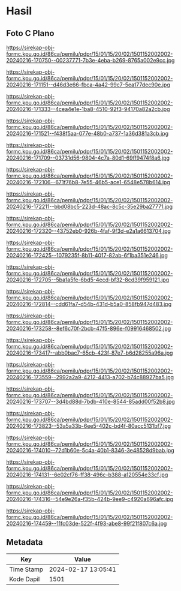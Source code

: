 # Hasil

## Foto C Plano

https://sirekap-obj-formc.kpu.go.id/86ca/pemilu/pdpr/15/01/15/20/02/1501152002002-20240216-170750--00237771-7b3e-4eba-b269-8765a002e9cc.jpg

https://sirekap-obj-formc.kpu.go.id/86ca/pemilu/pdpr/15/01/15/20/02/1501152002002-20240216-171151--d46d3e66-fbca-4a42-99c7-5ea177dec90e.jpg

https://sirekap-obj-formc.kpu.go.id/86ca/pemilu/pdpr/15/01/15/20/02/1501152002002-20240216-171333--4cea4e1e-1ba8-4510-92f3-94170a82a2cb.jpg

https://sirekap-obj-formc.kpu.go.id/86ca/pemilu/pdpr/15/01/15/20/02/1501152002002-20240216-171521--f438f5aa-077e-48b0-a737-1a36d381a3cb.jpg

https://sirekap-obj-formc.kpu.go.id/86ca/pemilu/pdpr/15/01/15/20/02/1501152002002-20240216-171709--03731d56-9804-4c7a-80d1-69ff9474f8a6.jpg

https://sirekap-obj-formc.kpu.go.id/86ca/pemilu/pdpr/15/01/15/20/02/1501152002002-20240216-172106--671f76b8-7e55-46b5-ace1-6548e578b614.jpg

https://sirekap-obj-formc.kpu.go.id/86ca/pemilu/pdpr/15/01/15/20/02/1501152002002-20240216-172211--bbd08bc5-223d-48ac-8c5c-35e29ba27771.jpg

https://sirekap-obj-formc.kpu.go.id/86ca/pemilu/pdpr/15/01/15/20/02/1501152002002-20240216-172320--43752eb0-926b-4faf-9f3d-e2a1a6613704.jpg

https://sirekap-obj-formc.kpu.go.id/86ca/pemilu/pdpr/15/01/15/20/02/1501152002002-20240216-172425--1079235f-8b11-4017-82ab-6f1ba351e246.jpg

https://sirekap-obj-formc.kpu.go.id/86ca/pemilu/pdpr/15/01/15/20/02/1501152002002-20240216-172705--5ba1a5fe-6bd5-4ecd-bf32-8cd39f959121.jpg

https://sirekap-obj-formc.kpu.go.id/86ca/pemilu/pdpr/15/01/15/20/02/1501152002002-20240216-172814--cdd61fa7-d54b-431d-b5a0-858fb947d483.jpg

https://sirekap-obj-formc.kpu.go.id/86ca/pemilu/pdpr/15/01/15/20/02/1501152002002-20240216-173258--8ef6c70f-2bcb-47f5-896e-f09916468502.jpg

https://sirekap-obj-formc.kpu.go.id/86ca/pemilu/pdpr/15/01/15/20/02/1501152002002-20240216-173417--abb0bac7-65cb-423f-87e7-b6d28255a96a.jpg

https://sirekap-obj-formc.kpu.go.id/86ca/pemilu/pdpr/15/01/15/20/02/1501152002002-20240216-173559--2992a2a9-4212-4413-a702-b74c88927ba5.jpg

https://sirekap-obj-formc.kpu.go.id/86ca/pemilu/pdpr/15/01/15/20/02/1501152002002-20240216-173707--3d4bd88d-7bdb-410e-8544-85add00f52b8.jpg

https://sirekap-obj-formc.kpu.go.id/86ca/pemilu/pdpr/15/01/15/20/02/1501152002002-20240216-173823--53a5a33b-6ee5-402c-bd4f-80acc5131bf7.jpg

https://sirekap-obj-formc.kpu.go.id/86ca/pemilu/pdpr/15/01/15/20/02/1501152002002-20240216-174010--72d1b60e-5c4a-40b1-8346-3e48528d9bab.jpg

https://sirekap-obj-formc.kpu.go.id/86ca/pemilu/pdpr/15/01/15/20/02/1501152002002-20240216-174131--6e02cf76-ff38-496c-b388-a120554e33cf.jpg

https://sirekap-obj-formc.kpu.go.id/86ca/pemilu/pdpr/15/01/15/20/02/1501152002002-20240216-174316--54e9e26a-f35b-424b-9ee9-c4920a696afc.jpg

https://sirekap-obj-formc.kpu.go.id/86ca/pemilu/pdpr/15/01/15/20/02/1501152002002-20240216-174459--11fc03de-522f-4f93-abe8-99f21f807c6a.jpg


## Metadata

| Key        | Value               |
| ---------- | ------------------- |
| Time Stamp | 2024-02-17 13:05:41 |
| Kode Dapil | 1501                |



